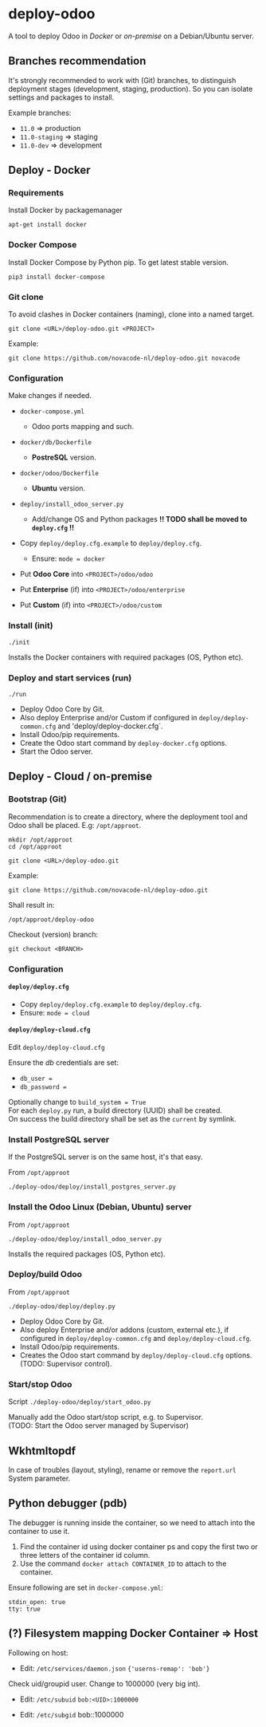 # deploy-odoo

A tool to deploy Odoo in *Docker* or *on-premise* on a Debian/Ubuntu server.

## Branches recommendation

It's strongly recommended to work with (Git) branches, to distinguish
deployment stages (development, staging, production).
So you can isolate settings and packages to install.

Example branches:

- `11.0` => production
- `11.0-staging` => staging
- `11.0-dev` => development

## Deploy - Docker

### Requirements

Install Docker by packagemanager

`apt-get install docker`

### Docker Compose

Install Docker Compose by Python pip. To get latest stable version.

`pip3 install docker-compose`

### Git clone

To avoid clashes in Docker containers (naming), clone into a named
target.

`git clone <URL>/deploy-odoo.git <PROJECT>`

Example:

`git clone https://github.com/novacode-nl/deploy-odoo.git novacode`

### Configuration

Make changes if needed.

- `docker-compose.yml`
  - Odoo ports mapping and such.

- `docker/db/Dockerfile`
  - **PostreSQL** version.

- `docker/odoo/Dockerfile`
  - **Ubuntu** version.

- `deploy/install_odoo_server.py`
  - Add/change OS and Python packages
**!! TODO shall be moved to `deploy.cfg` !!**

- Copy `deploy/deploy.cfg.example` to `deploy/deploy.cfg`.
  - Ensure: `mode = docker`

- Put **Odoo Core** into `<PROJECT>/odoo/odoo`
- Put **Enterprise** (if) into `<PROJECT>/odoo/enterprise`
- Put **Custom** (if) into `<PROJECT>/odoo/custom`

### Install (init)

`./init`

Installs the Docker containers with required packages (OS, Python etc).

### Deploy and start services (run)

`./run`

- Deploy Odoo Core by Git.
- Also deploy Enterprise and/or Custom if configured in `deploy/deploy-common.cfg` and 'deploy/deploy-docker.cfg`.
- Install Odoo/pip requirements.
- Create the Odoo start command by `deploy-docker.cfg` options.
- Start the Odoo server.

## Deploy - Cloud / on-premise

### Bootstrap (Git)

Recommendation is to create a directory, where the
deployment tool and Odoo shall be placed. E.g: `/opt/approot`.

```
mkdir /opt/approot
cd /opt/approot
```

```
git clone <URL>/deploy-odoo.git
```

Example:

```
git clone https://github.com/novacode-nl/deploy-odoo.git
```

Shall result in:

`/opt/approot/deploy-odoo`

Checkout (version) branch:

`git checkout <BRANCH>`

### Configuration

#### `deploy/deploy.cfg`

- Copy `deploy/deploy.cfg.example` to `deploy/deploy.cfg`.
- Ensure: `mode = cloud`

#### `deploy/deploy-cloud.cfg`

Edit `deploy/deploy-cloud.cfg`

Ensure the *db* credentials are set:
- `db_user =`
- `db_password =`

Optionally change to `build_system = True`\
For each `deploy.py` run, a build directory (UUID) shall be created.\
On success the build directory shall be set as the `current` by symlink.

### Install PostgreSQL server

If the PostgreSQL server is on the same host, it's that easy.

From `/opt/approot`

`./deploy-odoo/deploy/install_postgres_server.py`

### Install the Odoo Linux (Debian, Ubuntu) server

From `/opt/approot`

`./deploy-odoo/deploy/install_odoo_server.py`

Installs the required packages (OS, Python etc).

### Deploy/build Odoo

From `/opt/approot`

`./deploy-odoo/deploy/deploy.py`

- Deploy Odoo Core by Git.
- Also deploy Enterprise and/or addons (custom, external etc.), if configured in `deploy/deploy-common.cfg` and `deploy/deploy-cloud.cfg`.
- Install Odoo/pip requirements.
- Creates the Odoo start command by `deploy/deploy-cloud.cfg` options. (TODO: Supervisor control).

### Start/stop Odoo

Script `./deploy-odoo/deploy/start_odoo.py`

Manually add the Odoo start/stop script, e.g. to Supervisor.\
(TODO: Start the Odoo server managed by Supervisor)

## Wkhtmltopdf

In case of troubles (layout, styling), rename or remove the `report.url` System parameter.

## Python debugger (pdb)

The debugger is running inside the container, so we need to attach into the container to use it.

1. Find the container id using docker container ps and copy the first two or three letters of the container id column.
2. Use the command `docker attach CONTAINER_ID` to attach to the container.

Ensure following are set in `docker-compose.yml`:

```
stdin_open: true
tty: true
```

## (?) Filesystem mapping Docker Container => Host

Following on host:

- Edit: `/etc/services/daemon.json`
`{'userns-remap': 'bob'}`

Check uid/groupid user. Change to 1000000 (very big int).

- Edit: `/etc/subuid`
`bob:<UID>:1000000`

- Edit: `/etc/subgid`
bob:<GID>:1000000